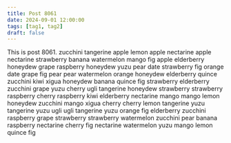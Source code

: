 ```yaml
---
title: Post 8061
date: 2024-09-01 12:00:00
tags: [tag1, tag2]
draft: false
---
```

This is post 8061.
zucchini
tangerine
apple
lemon
apple
nectarine
apple
nectarine
strawberry
banana
watermelon
mango
fig
apple
elderberry
honeydew
grape
raspberry
honeydew
yuzu
pear
date
strawberry
fig
orange
date
grape
fig
pear
pear
watermelon
orange
honeydew
elderberry
quince
zucchini
kiwi
xigua
honeydew
banana
quince
fig
strawberry
elderberry
zucchini
grape
yuzu
cherry
ugli
tangerine
honeydew
strawberry
strawberry
raspberry
cherry
raspberry
kiwi
elderberry
nectarine
mango
mango
lemon
honeydew
zucchini
mango
xigua
cherry
cherry
lemon
tangerine
yuzu
tangerine
yuzu
ugli
ugli
tangerine
yuzu
orange
fig
elderberry
zucchini
raspberry
grape
strawberry
strawberry
watermelon
zucchini
pear
banana
raspberry
nectarine
cherry
fig
nectarine
watermelon
yuzu
mango
lemon
quince
fig
